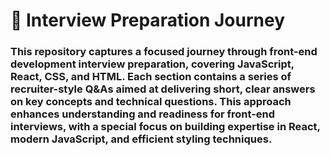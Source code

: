 <h1>📘 Interview Preparation Journey</h1>
<h3>This repository captures a focused journey through front-end development interview preparation, covering JavaScript, React, CSS, and HTML. Each section contains a series of recruiter-style Q&As aimed at delivering short, clear answers on key concepts and technical questions. This approach enhances understanding and readiness for front-end interviews, with a special focus on building expertise in React, modern JavaScript, and efficient styling techniques.</h3>
